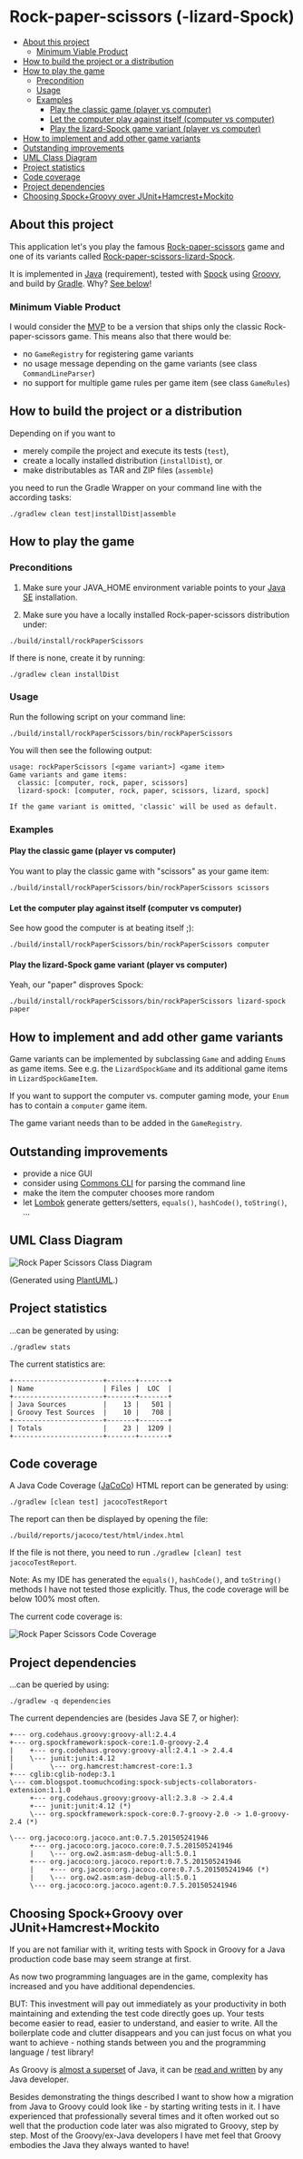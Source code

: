 Rock-paper-scissors (-lizard-Spock)
===================================
  - [About this project](#about-this-project)
    - [Minimum Viable Product](#minimum-viable-product)
  - [How to build the project or a distribution](#how-to-build-the-project-or-a-distribution)
  - [How to play the game](#how-to-play-the-game)
    - [Precondition](#precondition)
    - [Usage](#usage)
    - [Examples](#examples)
      - [Play the classic game (player vs computer)](#play-the-classic-game-player-vs-computer)
      - [Let the computer play against itself (computer vs computer)](#let-the-computer-play-against-itself-computer-vs-computer)
      - [Play the lizard-Spock game variant (player vs computer)](#play-the-lizard-spock-game-variant-player-vs-computer)
  - [How to implement and add other game variants](#how-to-implement-and-add-other-game-variants)
  - [Outstanding improvements](#outstanding-improvements)
  - [UML Class Diagram](#uml-class-diagram)
  - [Project statistics](#project-statistics)
  - [Code coverage](#code-coverage)
  - [Project dependencies](#project-dependencies)
  - [Choosing Spock+Groovy over JUnit+Hamcrest+Mockito](#choosing-spockgroovy-over-junithamcrestmockito)

About this project
------------------
This application let's you play the famous [Rock-paper-scissors](https://en.wikipedia.org/wiki/Rock-paper-scissors) game
and one of its variants called [Rock-paper-scissors-lizard-Spock](https://en.wikipedia.org/wiki/Rock-paper-scissors#Additional_weapons).

It is implemented in [Java](http://www.oracle.com/technetwork/java/javase/downloads/index.html) (requirement), tested with [Spock](https://github.com/spockframework/spock) using
[Groovy](http://www.groovy-lang.org/), and build by [Gradle](https://gradle.org/). Why? [See below](#choosing-spockgroovy-over-junithamcrestmockito)!

### Minimum Viable Product
I would consider the [MVP](https://en.wikipedia.org/wiki/Minimum_viable_product) to be a version that ships only the
classic Rock-paper-scissors game. This means also that there would be:
* no `GameRegistry` for registering game variants
* no usage message depending on the game variants (see class `CommandLineParser`)
* no support for multiple game rules per game item (see class `GameRules`)

How to build the project or a distribution
-------------------------------------------
Depending on if you want to
* merely compile the project and execute its tests (`test`),
* create a locally installed distribution (`installDist`), or
* make distributables as TAR and ZIP files (`assemble`)

you need to run the Gradle Wrapper on your command line with the according tasks:
```
./gradlew clean test|installDist|assemble
```

How to play the game
--------------------

### Preconditions
1. Make sure your JAVA_HOME environment variable points to your
[Java SE](http://www.oracle.com/technetwork/java/javase/downloads/index.html) installation.

2. Make sure you have a locally installed Rock-paper-scissors distribution under:
```
./build/install/rockPaperScissors
```

If there is none, create it by running:
```
./gradlew clean installDist
```

### Usage
Run the following script on your command line:
```
./build/install/rockPaperScissors/bin/rockPaperScissors
```

You will then see the following output:
```
usage: rockPaperScissors [<game variant>] <game item>
Game variants and game items:
  classic: [computer, rock, paper, scissors]
  lizard-spock: [computer, rock, paper, scissors, lizard, spock]

If the game variant is omitted, 'classic' will be used as default.
```

### Examples

#### Play the classic game (player vs computer)
You want to play the classic game with "scissors" as your game item:
```
./build/install/rockPaperScissors/bin/rockPaperScissors scissors
```

#### Let the computer play against itself (computer vs computer)
See how good the computer is at beating itself ;):
```
./build/install/rockPaperScissors/bin/rockPaperScissors computer
```

#### Play the lizard-Spock game variant (player vs computer)
Yeah, our "paper" disproves Spock:
```
./build/install/rockPaperScissors/bin/rockPaperScissors lizard-spock paper
```

How to implement and add other game variants
--------------------------------------------
Game variants can be implemented by subclassing `Game` and adding `Enum`s as game items. See e.g. the `LizardSpockGame`
and its additional game items in `LizardSpockGameItem`.

If you want to support the computer vs. computer gaming mode, your `Enum` has to contain a `computer` game item.

The game variant needs than to be added in the `GameRegistry`.

Outstanding improvements
------------------------
* provide a nice GUI
* consider using [Commons CLI](https://commons.apache.org/proper/commons-cli/) for parsing the command line
* make the item the computer chooses more random
* let [Lombok](https://projectlombok.org/) generate getters/setters, `equals()`, `hashCode()`, `toString()`, ...

UML Class Diagram
-----------------
![Rock Paper Scissors Class Diagram](src/main/resources/images/rock-paper-scissors-class-diagram.png?raw=true)

(Generated using [PlantUML](http://plantuml.com).)

Project statistics
------------------
...can be generated by using:
```
./gradlew stats
```

The current statistics are:
```
+----------------------+-------+-------+
| Name                 | Files |  LOC  |
+----------------------+-------+-------+
| Java Sources         |    13 |   501 |
| Groovy Test Sources  |    10 |   708 |
+----------------------+-------+-------+
| Totals               |    23 |  1209 |
+----------------------+-------+-------+
```

Code coverage
-------------
A Java Code Coverage ([JaCoCo](http://www.eclemma.org/jacoco/index.html)) HTML report can be generated by using:
```
./gradlew [clean test] jacocoTestReport
```

The report can then be displayed by opening the file:
```
./build/reports/jacoco/test/html/index.html
```

If the file is not there, you need to run `./gradlew [clean] test jacocoTestReport`.

Note: As my IDE has generated the `equals()`, `hashCode()`, and `toString()` methods I have not tested those explicitly. Thus,
the code coverage will be below 100% most often.

The current code coverage is:

![Rock Paper Scissors Code Coverage](src/main/resources/images/rock-paper-scissors-code-coverage.png?raw=true)

Project dependencies
--------------------
...can be queried by using:
```
./gradlew -q dependencies
```

The current dependencies are (besides Java SE 7, or higher):
```
+--- org.codehaus.groovy:groovy-all:2.4.4
+--- org.spockframework:spock-core:1.0-groovy-2.4
|    +--- org.codehaus.groovy:groovy-all:2.4.1 -> 2.4.4
|    \--- junit:junit:4.12
|         \--- org.hamcrest:hamcrest-core:1.3
+--- cglib:cglib-nodep:3.1
\--- com.blogspot.toomuchcoding:spock-subjects-collaborators-extension:1.1.0
     +--- org.codehaus.groovy:groovy-all:2.3.8 -> 2.4.4
     +--- junit:junit:4.12 (*)
     \--- org.spockframework:spock-core:0.7-groovy-2.0 -> 1.0-groovy-2.4 (*)

\--- org.jacoco:org.jacoco.ant:0.7.5.201505241946
     +--- org.jacoco:org.jacoco.core:0.7.5.201505241946
     |    \--- org.ow2.asm:asm-debug-all:5.0.1
     +--- org.jacoco:org.jacoco.report:0.7.5.201505241946
     |    +--- org.jacoco:org.jacoco.core:0.7.5.201505241946 (*)
     |    \--- org.ow2.asm:asm-debug-all:5.0.1
     \--- org.jacoco:org.jacoco.agent:0.7.5.201505241946
```

Choosing Spock+Groovy over JUnit+Hamcrest+Mockito
-------------------------------------------------
If you are not familiar with it, writing tests with Spock in Groovy for a Java production code base may seem strange at first.

As now two programming languages are in the game, complexity has increased and you have additional dependencies.

BUT: This investment will pay out immediately as your productivity in both maintaining and extending the test code directly
goes up. Your tests become easier to read, easier to understand, and easier to write. All the boilerplate code and clutter
disappears and you can just focus on what you want to achieve - nothing stands between you and the programming language /
test library!

As Groovy is [almost a superset](http://www.groovy-lang.org/differences.html) of Java, it can be
[read and written](http://www.groovy-lang.org/style-guide.html) by any Java developer.

Besides demonstrating the things described I want to show how a migration from Java to Groovy could look like - by
starting writing tests in it. I have experienced that professionally several times and it often worked out so well that
the production code later was also migrated to Groovy, step by step. Most of the Groovy/ex-Java developers I have met feel
that Groovy embodies the Java they always wanted to have!